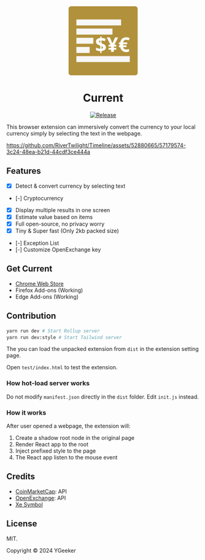 <div align="center">

<a href="https://www.ygeeker.com">
  <img width="180" src="./dist/icon/android-icon-192x192.png">
</a>

<h1 align="center">Current</h1>

[![Release](https://img.shields.io/github/release/rivertwilight/timeline.svg)](https://github.com/rivertwilight/timeline/releases)

</div>

This browser extension can immersively convert the currency to your local currency simply by selecting the text in the webpage.

https://github.com/RiverTwilight/Timeline/assets/52880665/57179574-3c24-48ea-b21d-44cdf3ce444a

## Features

-   [x] Detect & convert currency by selecting text
-   [-] Cryptocurrency
-   [x] Display multiple results in one screen
-   [x] Estimate value based on items
-   [x] Full open-source, no privacy worry
-   [x] Tiny & Super fast (Only 2kb packed size)
-   [-] Exception List
-   [-] Customize OpenExchange key

## Get Current

-   [Chrome Web Store](https://chrome.google.com/webstore/detail/timeline-x-history/fdmmhjkfeembndibfcpiaohjhlnafnpd?hl=en-US)
-   Firefox Add-ons (Working)
-   Edge Add-ons (Working)

## Contribution

```bash
yarn run dev # Start Rollup server
yarn run dev:style # Start Tailwind server
```

The you can load the unpacked extension from `dist` in the extension setting page.

Open `test/index.html` to test the extension.

### How hot-load server works

Do not modify `manifest.json` directly in the `dist` folder. Edit `init.js` instead.

### How it works

After user opened a webpage, the extension will:

1. Create a shadow root node in the original page
2. Render React app to the root
3. Inject prefixed style to the page
4. The React app listen to the mouse event

## Credits

-   [CoinMarketCap](https://pro.coinmarketcap.com/signup/?plan=0): API
-   [OpenExchange](https://pro.coinmarketcap.com/signup/?plan=0): API
-   [Xe Symbol](https://www.xe.com/symbols/)

## License

MIT.

Copyright © 2024 YGeeker
